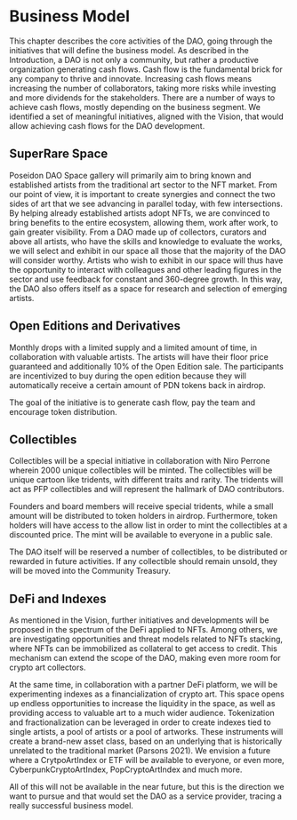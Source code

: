 # Business Model

This chapter describes the core activities of the DAO, going through the initiatives that will define the business model. As described in the Introduction, a DAO is not only a community, but rather a productive organization generating cash flows. Cash flow is the fundamental brick for any company to thrive and innovate. Increasing cash flows means increasing the number of collaborators, taking more risks while investing and more dividends for the stakeholders. There are a number of ways to achieve cash flows, mostly depending on the business segment. We identified a set of meaningful initiatives, aligned with the Vision, that would allow achieving cash flows for the DAO development.

## SuperRare Space

Poseidon DAO Space gallery will primarily aim to bring known and established artists from the traditional art sector to the NFT market. From our point of view, it is important to create synergies and connect the two sides of art that we see advancing in parallel today, with few intersections. By helping already established artists adopt NFTs, we are convinced to bring benefits to the entire ecosystem, allowing them, work after work, to gain greater visibility. From a DAO made up of collectors, curators and above all artists, who have the skills and knowledge to evaluate the works, we will select and exhibit in our space all those that the majority of the DAO will consider worthy. Artists who wish to exhibit in our space will thus have the opportunity to interact with colleagues and other leading figures in the sector and use feedback for constant and 360-degree growth. In this way, the DAO also offers itself as a space for research and selection of emerging artists.

## Open Editions and Derivatives

Monthly drops with a limited supply and a limited amount of time, in collaboration with valuable artists. The artists will have their floor price guaranteed and additionally 10% of the Open Edition sale. The participants are incentivized to buy during the open edition because they will automatically receive a certain amount of PDN tokens back in airdrop.

The goal of the initiative is to generate cash flow, pay the team and encourage token distribution.

## Collectibles

Collectibles will be a special initiative in collaboration with Niro Perrone wherein 2000 unique collectibles will be minted. The collectibles will be unique cartoon like tridents, with different traits and rarity. The tridents will act as PFP collectibles and will represent the hallmark of DAO contributors.

Founders and board members will receive special tridents, while a small amount will be distributed to token holders in airdrop. Furthermore, token holders will have access to the allow list in order to mint the collectibles at a discounted price. The mint will be available to everyone in a public sale.

The DAO itself will be reserved a number of collectibles, to be distributed or rewarded in future activities. If any collectible should remain unsold, they will be moved into the Community Treasury.

## DeFi and Indexes

As mentioned in the Vision, further initiatives and developments will be proposed in the spectrum of the DeFi applied to NFTs. Among others, we are investigating opportunities and threat models related to NFTs stacking, where NFTs can be immobilized as collateral to get access to credit. This mechanism can extend the scope of the DAO, making even more room for crypto art collectors.

At the same time, in collaboration with a partner DeFi platform, we will be experimenting indexes as a financialization of crypto art. This space opens up endless opportunities to increase the liquidity in the space, as well as providing access to valuable art to a much wider audience. Tokenization and fractionalization can be leveraged in order to create indexes tied to single artists, a pool of artists or a pool of artworks. These instruments will create a brand-new asset class, based on an underlying that is historically unrelated to the traditional market (Parsons 2021). We envision a future where a CrytpoArtIndex or ETF will be available to everyone, or even more, CyberpunkCryptoArtIndex, PopCryptoArtIndex and much more.

All of this will not be available in the near future, but this is the direction we want to pursue and that would set the DAO as a service provider, tracing a really successful business model.
